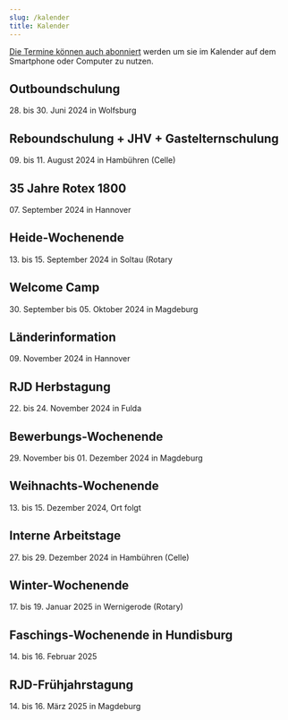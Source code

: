 ```yaml
---
slug: /kalender
title: Kalender
---
```


[Die Termine können auch abonniert](https://storage.rotex1800.de/remote.php/dav/public-calendars/St4BEmjY2CqQaqHt?export)
werden um sie im Kalender auf dem
Smartphone oder Computer zu nutzen.

## Outboundschulung

28\. bis 30. Juni 2024 in Wolfsburg

## Reboundschulung + JHV + Gastelternschulung

09\. bis 11. August 2024 in Hambühren (Celle)

## 35 Jahre Rotex 1800

07\. September 2024 in Hannover

## Heide-Wochenende

13\. bis 15. September 2024 in Soltau (Rotary

## Welcome Camp

30\. September bis 05. Oktober 2024 in Magdeburg

## Länderinformation

09\. November 2024 in Hannover

## RJD Herbstagung

22\. bis 24. November 2024 in Fulda

## Bewerbungs-Wochenende

29\. November bis 01. Dezember 2024 in Magdeburg

## Weihnachts-Wochenende

13\. bis 15. Dezember 2024, Ort folgt

## Interne Arbeitstage

27\. bis 29. Dezember 2024 in Hambühren (Celle)

## Winter-Wochenende

17\. bis 19. Januar 2025 in Wernigerode (Rotary)

## Faschings-Wochenende in Hundisburg

14\. bis 16. Februar 2025

## RJD-Frühjahrstagung

14\. bis 16. März 2025 in Magdeburg